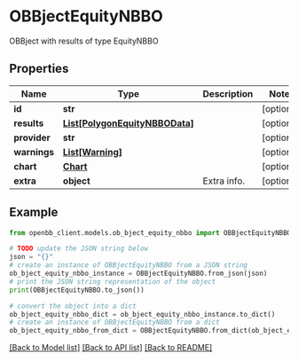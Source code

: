 # OBBjectEquityNBBO

OBBject with results of type EquityNBBO

## Properties

Name | Type | Description | Notes
------------ | ------------- | ------------- | -------------
**id** | **str** |  | [optional] 
**results** | [**List[PolygonEquityNBBOData]**](PolygonEquityNBBOData.md) |  | [optional] 
**provider** | **str** |  | [optional] 
**warnings** | [**List[Warning]**](Warning.md) |  | [optional] 
**chart** | [**Chart**](Chart.md) |  | [optional] 
**extra** | **object** | Extra info. | [optional] 

## Example

```python
from openbb_client.models.ob_bject_equity_nbbo import OBBjectEquityNBBO

# TODO update the JSON string below
json = "{}"
# create an instance of OBBjectEquityNBBO from a JSON string
ob_bject_equity_nbbo_instance = OBBjectEquityNBBO.from_json(json)
# print the JSON string representation of the object
print(OBBjectEquityNBBO.to_json())

# convert the object into a dict
ob_bject_equity_nbbo_dict = ob_bject_equity_nbbo_instance.to_dict()
# create an instance of OBBjectEquityNBBO from a dict
ob_bject_equity_nbbo_from_dict = OBBjectEquityNBBO.from_dict(ob_bject_equity_nbbo_dict)
```
[[Back to Model list]](../README.md#documentation-for-models) [[Back to API list]](../README.md#documentation-for-api-endpoints) [[Back to README]](../README.md)



